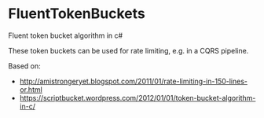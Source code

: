 # FluentTokenBuckets
Fluent token bucket algorithm in c#

These token buckets can be used for rate limiting, e.g. in a CQRS pipeline.

Based on:
* http://amistrongeryet.blogspot.com/2011/01/rate-limiting-in-150-lines-or.html
* https://scriptbucket.wordpress.com/2012/01/01/token-bucket-algorithm-in-c/
